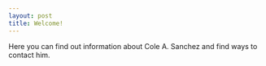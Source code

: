 ```yaml
---
layout: post
title: Welcome!
---
```

Here you can find out information about Cole A. Sanchez and find ways to contact him.

